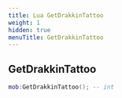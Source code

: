 ```yaml
---
title: Lua GetDrakkinTattoo
weight: 1
hidden: true
menuTitle: GetDrakkinTattoo
---
```

## GetDrakkinTattoo
```lua
mob:GetDrakkinTattoo(); -- int
```